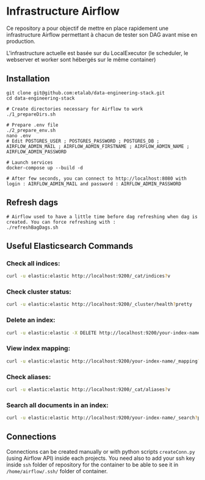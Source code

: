 # Infrastructure Airflow

Ce repository a pour objectif de mettre en place rapidement une infrastructure Airflow permettant à chacun de tester son DAG avant mise en production.

L'infrastructure actuelle est basée sur du LocalExecutor (le scheduler, le webserver et worker sont hébergés sur le même container)

## Installation

```
git clone git@github.com:etalab/data-engineering-stack.git
cd data-engineering-stack

# Create directories necessary for Airflow to work
./1_prepareDirs.sh

# Prepare .env file
./2_prepare_env.sh
nano .env
# Edit POSTGRES_USER ; POSTGRES_PASSWORD ; POSTGRES_DB ; AIRFLOW_ADMIN_MAIL ; AIRFLOW_ADMIN_FIRSTNAME ; AIRFLOW_ADMIN_NAME ; AIRFLOW_ADMIN_PASSWORD

# Launch services
docker-compose up --build -d

# After few seconds, you can connect to http://localhost:8080 with login : AIRFLOW_ADMIN_MAIL and password : AIRFLOW_ADMIN_PASSWORD
```

## Refresh dags

```
# Airflow used to have a little time before dag refreshing when dag is created. You can force refreshing with :
./refreshBagDags.sh
```

## Useful Elasticsearch Commands

### Check all indices:
```bash
curl -u elastic:elastic http://localhost:9200/_cat/indices?v
```

### Check cluster status:
```bash
curl -u elastic:elastic http://localhost:9200/_cluster/health?pretty
```

### Delete an index:
```bash
curl -u elastic:elastic -X DELETE http://localhost:9200/your-index-name
```

### View index mapping:
```bash
curl -u elastic:elastic http://localhost:9200/your-index-name/_mapping?pretty
```

### Check aliases:
```bash
curl -u elastic:elastic http://localhost:9200/_cat/aliases?v
```

### Search all documents in an index:
```bash
curl -u elastic:elastic http://localhost:9200/your-index-name/_search?pretty
```
## Connections

Connections can be created manually or with python scripts `createConn.py` (using Airflow API) inside each projects. You need also to add your ssh key inside `ssh` folder of repository for the container to be able to see it in `/home/airflow/.ssh/` folder of container.
